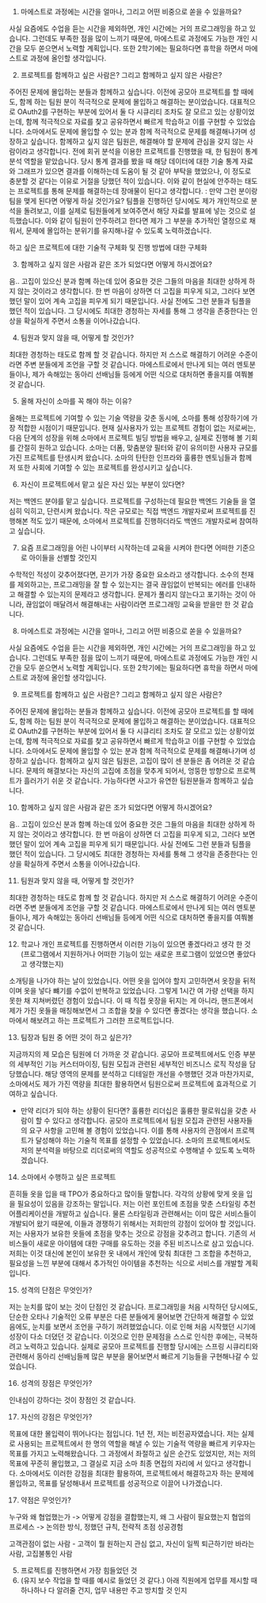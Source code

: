 1. 마에스트로 과정에는 시간을 얼마나, 그리고 어떤 비중으로 쏟을 수 있을까요?

사실 요즘에도 수업을 듣는 시간을 제외하면, 개인 시간에는 거의 프로그래밍을 하고 있습니다. 그런데도 부족한 점을 많이 느끼기 때문에, 마에스트로 과정에도 가능한 개인 시간을 모두 쏟으면서 노력할 계획입니다. 또한 2학기에는 필요하다면 휴학을 하면서 마에스트로 과정에 올인할 생각입니다.

2. 프로젝트를 함께하고 싶은 사람은? 그리고 함께하고 싶지 않은 사람은?

주어진 문제에 몰입하는 분들과 함께하고 싶습니다. 이전에 공모아 프로젝트를 할 때에도, 함께 하는 팀원 분이 적극적으로 문제에 몰입하고 해결하는 분이었습니다. 대표적으로 OAuth2를 구현하는 부분에 있어서 둘 다 시큐리티 조차도 잘 모르고 있는 상황이었는데, 함께 적극적으로 자료를 찾고 공유하면서 빠르게 학습하고 이를 구현할 수 있었습니다. 소마에서도 문제에 몰입할 수 있는 분과 함께 적극적으로 문제를 해결해나가며 성장하고 싶습니다.
함께하고 싶지 않은 팀원은, 해결해야 할 문제에 관심을 갖지 않는 사람이라고 생각합니다. 전에 회귀 분석을 이용한 프로젝트를 진행했을 때, 한 팀원이 통계분석 역할을 맡았습니다. 당시 통계 결과를 봤을 때 해당 데이터에 대한 기술 통계 자료와 그래프가 있으면 결과를 이해하는데 도움이 될 것 같아 부탁을 했었으나, 이 정도로 충분할 것 같다는 이유로 거절을 당했던 적이 있습니다. 이와 같이 현실에 안주하는 태도는 프로젝트를 통해 문제를 해결하는데 장애물이 된다고 생각합니다.
: 만약 그런 분이랑 팀을 맺게 된다면 어떻게 하실 것인가요?
팀플을 진행하던 당시에도 제가 개인적으로 분석을 돌려보고, 이를 실제로 팀원들에게 보여주면서 해당 자료를 발표에 넣는 것으로 설득했습니다. 이와 같이 팀원이 안주하려고 한다면 제가 그 부분을 추가적인 열정으로 채워서, 문제에 몰입하는 분위기를 유지해나갈 수 있도록 노력하겠습니다.

하고 싶은 프로젝트에 대한 기술적 구체화 및 진행 방법에 대한 구체화

3. 함께하고 싶지 않은 사람과 같은 조가 되었다면 어떻게 하시겠어요?

음.. 고집이 있으신 분과 함꼐 하는데 있어 중요한 것은 그들의 마음을 최대한 상하게 하지 않는 것이라고 생각합니다. 한 번 마음이 상하면 더 고집을 피우게 되고, 그러다 보면 했던 말이 있어 계속 고집을 피우게 되기 때문입니다. 사실 전에도 그런 분들과 팀플을 했던 적이 있습니다. 그 당시에도 최대한 경청하는 자세를 통해 그 생각을 존중한다는 인상을 확실하게 주면서 소통을 이어나갔습니다.

4. 팀원과 맞지 않을 때, 어떻게 할 것인가?

최대한 경청하는 태도로 함께 할 것 같습니다. 하지만 저 스스로 해결하기 어려운 수준이라면 주변 분들에게 조언을 구할 것 같습니다. 마에스트로에서 만나게 되는 여러 멘토분들이나, 제가 속해있는 동아리 선배님들 등에게 어떤 식으로 대처하면 좋을지를 여쭤볼 것 같습니다.

5. 올해 자신이 소마를 꼭 해야 하는 이유?

올해는 프로젝트에 기여할 수 있는 기술 역량을 갖춘 동시에, 소마를 통해 성장하기에 가장 적합한 시점이기 때문입니다. 현재 실사용자가 있는 프로젝트 경험이 없는 저로써는, 다음 단계의 성장을 위해 소마에서 프로젝트 빌딩 방법을 배우고, 실제로 진행해 볼 기회를 간절히 원하고 있습니다. 소마는 더폼, 맞춤분양 필터와 같이 유의미한 사용자 규모를 가진 프로젝트를 탄생시켜 왔습니다. 소마의 탄탄한 인프라와 훌륭한 멘토님들과 함께 저 또한 사회에 기여할 수 있는 프로젝트를 완성시키고 싶습니다.

6. 자신이 프로젝트에서 맡고 싶은 자신 있는 부분이 있다면?

저는 백엔드 분야를 맡고 싶습니다. 프로젝트를 구성하는데 필요한 백엔드 기술들 을 열심히 익히고, 단련시켜 왔습니다. 작은 규모로는 직접 백엔드 개발자로써 프로젝트를 진행해본 적도 있기 때문에, 소마에서 프로젝트를 진행하더라도 백엔드 개발자로써 참여하고 싶습니다.

7. 요즘 프로그래밍을 어린 나이부터 시작하는데 교육을 시켜야 한다면 어떠한 기준으로 아이들을 선별할 것인지

수학적인 적성이 갖추어졌다면, 끈기가 가장 중요한 요소라고 생각합니다. 소수의 천재를 제외하고는, 프로그래밍을 잘 할 수 있는지는 결국 끊임없이 반복되는 에러를 인내하고 해결할 수 있는지의 문제라고 생각합니다. 문제가 풀리지 않는다고 포기하는 것이 아니라, 끊임없이 매달려서 해결해내는 사람이라면 프로그래밍 교육을 받을만 한 것 같습니다.

8. 마에스트로 과정에는 시간을 얼마나, 그리고 어떤 비중으로 쏟을 수 있을까요?

사실 요즘에도 수업을 듣는 시간을 제외하면, 개인 시간에는 거의 프로그래밍을 하고 있습니다. 그런데도 부족한 점을 많이 느끼기 때문에, 마에스트로 과정에도 가능한 개인 시간을 모두 쏟으면서 노력할 계획입니다. 또한 2학기에는 필요하다면 휴학을 하면서 마에스트로 과정에 올인할 생각입니다.

9. 프로젝트를 함께하고 싶은 사람은? 그리고 함께하고 싶지 않은 사람은?

주어진 문제에 몰입하는 분들과 함께하고 싶습니다. 이전에 공모아 프로젝트를 할 때에도, 함께 하는 팀원 분이 적극적으로 문제에 몰입하고 해결하는 분이었습니다. 대표적으로 OAuth2를 구현하는 부분에 있어서 둘 다 시큐리티 조차도 잘 모르고 있는 상황이었는데, 함께 적극적으로 자료를 찾고 공유하면서 빠르게 학습하고 이를 구현할 수 있었습니다. 소마에서도 문제에 몰입할 수 있는 분과 함께 적극적으로 문제를 해결해나가며 성장하고 싶습니다.
함께하고 싶지 않은 팀원은, 고집이 많이 센 분들은 좀 어려운 것 같습니다. 문제의 해결보다는 자신의 고집에 초점을 맞추게 되어서, 엉뚱한 방향으로 프로젝트가 흘러가기 쉬운 것 같습니다. 가능하다면 사고가 유연한 팀원분들과 함께하고 싶습니다.

10. 함께하고 싶지 않은 사람과 같은 조가 되었다면 어떻게 하시겠어요?

음.. 고집이 있으신 분과 함꼐 하는데 있어 중요한 것은 그들의 마음을 최대한 상하게 하지 않는 것이라고 생각합니다. 한 번 마음이 상하면 더 고집을 피우게 되고, 그러다 보면 했던 말이 있어 계속 고집을 피우게 되기 때문입니다. 사실 전에도 그런 분들과 팀플을 했던 적이 있습니다. 그 당시에도 최대한 경청하는 자세를 통해 그 생각을 존중한다는 인상을 확실하게 주면서 소통을 이어나갔습니다.

11. 팀원과 맞지 않을 때, 어떻게 할 것인가?

최대한 경청하는 태도로 함께 할 것 같습니다. 하지만 저 스스로 해결하기 어려운 수준이라면 주변 분들에게 조언을 구할 것 같습니다. 마에스트로에서 만나게 되는 여러 멘토분들이나, 제가 속해있는 동아리 선배님들 등에게 어떤 식으로 대처하면 좋을지를 여쭤볼 것 같습니다.

12. 학교나 개인 프로젝트를 진행하면서 이러한 기능이 있으면 좋겠다라고 생각 한 것 (프로그램에서 지원하거나 어떠한 기능이 있는 새로운 프로그램이 있었으면 좋았다고 생각했는지)

소개팅을 나가야 하는 날이 있었습니다. 어떤 옷을 입어야 할지 고민하면서 옷장을 뒤적이며 옷을 넣다 뺴기를 수없이 반복하고 있었습니다. 그렇게 1시간 여 가량 선택을 하지 못한 채 지쳐버렸던 경험이 있습니다. 이 때 직접 옷장을 뒤지는 게 아니라, 핸드폰에서 제가 가진 옷들을 매칭해보면서 그 조합을 찾을 수 있다면 좋겠다는 생각을 했습니다.
소마에서 해보려고 하는 프로젝트가 그러한 프로젝트입니다.

13. 팀장과 팀원 중 어떤 것이 하고 싶은가?

지금까지의 제 모습은 팀원에 더 가까운 것 같습니다. 공모아 프로젝트에서도 인증 부분의 세부적인 기능 커스터마이징, 팀원 모집과 관련된 세부적인 비즈니스 로직 작성을 담당했습니다. 해당 영역의 문제를 분석하고 디테일한 개선을 수행했던 것과 마찬가지로, 소마에서도 제가 가진 역량을 최대한 활용하면서 팀원으로써 프로젝트에 효과적으로 기여하고 싶습니다.

- 만약 리더가 되야 하는 상황이 된다면?
  훌륭한 리더십은 훌륭한 팔로워십을 갖춘 사람이 할 수 있다고 생각합니다. 공모아 프로젝트에서 팀원 모집과 관련된 사용자들의 요구 사항을 고민해 볼 경험이 있었습니다. 이를 통해 사용자의 관점에서 프로젝트가 달성해야 하는 기술적 목표를 설정할 수 있었습니다. 소마의 프로젝트에서도 저의 분석력을 바탕으로 리더로써의 역할도 성공적으로 수행해낼 수 있도록 노력하겠습니다.

14. 소마에서 수행하고 싶은 프로젝트

흔히들 옷을 입을 때 TPO가 중요하다고 많이들 말합니다. 각각의 상황에 맞게 옷을 입을 필요성이 있음을 강조하는 말입니다. 저는 이런 포인트에 초점을 맞춘 스타일링 추천 어플리케이션을 개발하고 싶습니다.
물론 스타일링과 관련해서는 이미 많은 서비스들이 개발되어 왔기 때문에, 이들과 경쟁하기 위해서는 저희만의 강점이 있어야 할 것입니다. 저는 사용자가 보유한 옷들에 초점을 맞추는 것으로 강점을 갖추려고 합니다. 기존의 서비스들이 새로운 아이템에 대한 구매를 유도하는 것을 주된 비즈니스로 삼고 있습니다. 저희는 이것 대신에 본인이 보유한 옷 내에서 개인에 맞춰 최대한 그 조합을 추천하고, 필요성을 느낀 부분에 대해서 추가적인 아이템을 추천하는 식으로 서비스를 개발할 계획입니다.

15. 성격의 단점은 무엇인가?

저는 눈치를 많이 보는 것이 단점인 것 같습니다. 프로그래밍을 처음 시작하던 당시에도, 단순한 오타나 기술적인 오류 부분은 다른 분들에게 물어보면 간단하게 해결할 수 있었음에도, 눈치를 보면서 조언을 구하기 꺼려했었습니다. 이로 인해 처음 시작했던 시기에 성장이 다소 더뎠던 것 같습니다. 이것으로 인한 문제점을 스스로 인식한 후에는, 극복하려고 노력하고 있습니다. 실제로 공모아 프로젝트를 진행할 당시에는 스프링 시큐리티와 관련해서 동아리 선배님들께 많은 부분을 물어보면서 빠르게 기능들을 구현해나갈 수 있었습니다.

16. 성격의 장점은 무엇인가?

인내심이 강하다는 것이 장점인 것 같습니다.

17. 자신의 강점은 무엇인가?

목표에 대한 몰입력이 뛰어나다는 점입니다. 1년 전, 저는 비전공자였습니다. 저는 실제로 사용되는 프로젝트에서 한 명의 역할을 해낼 수 있는 기술적 역량을 빠르게 키우자는 목표를 가지고 노력해왔습니다. 그 과정에서 좌절하고 싶은 순간도 있었지만, 저는 저의 목표에 꾸준히 몰입했고, 그 결실로 지금 소마 최종 면접의 자리에 서 있다고 생각합니다. 소마에서도 이러한 강점을 최대한 활용하여, 프로젝트에서 해결하고자 하는 문제에 몰입하고, 목표를 달성해내서 프로젝트를 성공적으로 이끌어 나가겠습니다.

17. 약점은 무엇인가?

누구와 왜 협업했는가 -> 어떻게 강점을 결합했는지, 왜 그 사람이 필요했는지
협업의 프로세스 -> 논의한 방식, 정했던 규칙, 전략적 초점
성공경험

고객관점이 없는 사람 - 고객이 뭘 원하는지 관심 없고, 자신이 일찍 퇴근하기만 바라는 사람, 고집불통인 사람

5. 프로젝트를 진행하면서 가장 힘들었던 것
6. (유지 보수 작업을 할 때를 예시로 들었던 것 같다.) 아래 직원에게 업무를 제시할 때 하나하나 다 알려줄 건지, 업무 내용만 주고 방치할 것 인지
